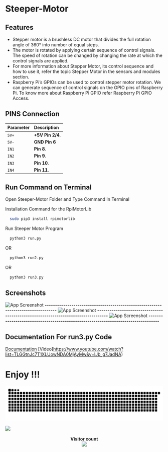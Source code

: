 
# Steeper-Motor

## Features

- Stepper motor is a brushless DC motor that divides the full rotation angle of 360° into number of equal steps.
- The motor is rotated by applying certain sequence of control signals. The speed of rotation can be changed by changing the rate at which the control signals are applied.
- For more information about Stepper Motor, its control sequence and how to use it, refer the topic Stepper Motor in the sensors and modules section.
- Raspberry Pi’s GPIOs can be used to control stepper motor rotation. We can generate sequence of control signals on the GPIO pins of Raspberry Pi. To know more about Raspberry Pi GPIO refer Raspberry Pi GPIO Access.


## PINS Connection

| Parameter | Description     |
| :-------- | :-------------- |
|   `5V+`   | **+5V Pin 2/4**.|
|   `5V-`   | **GND Pin 6**   |
|   `IN1`   | **Pin 8**.      |
|   `IN2`   | **Pin 9**.      |
|   `IN3`   | **Pin 10**.     |
|   `IN4`   | **Pin 11**.     |


## Run Command on Terminal
Open Steeper-Motor Folder and Type Command In Terminal

Installation Command for the RpiMotorLib
```bash
  sudo pip3 install rpimotorlib
```

Run Steeper Motor Program
```bash
  python3 run.py
```
OR

```bash
  python3 run2.py
```
OR
```bash
  python3 run3.py
```


## Screenshots

![App Screenshot](https://linuxhint.com/wp-content/uploads/2022/02/image6-34.png)
**----------------------------------------------------------------------------------**
![App Screenshot](https://www.electronicwings.com/storage/PlatformSection/TopicContent/340/description/Stepper%20Motor%20Interfcae%20with%20Raspberry.png)
**----------------------------------------------------------------------------------**
![App Screenshot](https://images.squarespace-cdn.com/content/v1/59b037304c0dbfb092fbe894/1611529718061-Y0N4ZQCQOC3RNTC3CSYT/nema17_rpi_drv8825_drawing.png?format=1500w)
**----------------------------------------------------------------------------------**


## Documentation For run3.py Code

[Documentation](https://makersportal.com/blog/raspberry-pi-stepper-motor-control-with-nema-17)
[Video]https://www.youtube.com/watch?list=TLGGtnJc7T1XLUowNDA0MjAyMw&v=lJb_g7JadNA)


# Enjoy !!!

<p align="center">
<img src="https://github.com/PushkraJ99/Snake4Readme/blob/main/Snake4Readme/grid-snake.svg">
</p>

[![](https://visitcount.itsvg.in/api?id=PushkraJ99&icon=8&color=12)](https://visitcount.itsvg.in)

<p align="center"> 
  <b> Visitor count</b><br>
  <img src="https://profile-counter.glitch.me/PushkraJ99/count.svg" />
</p>
